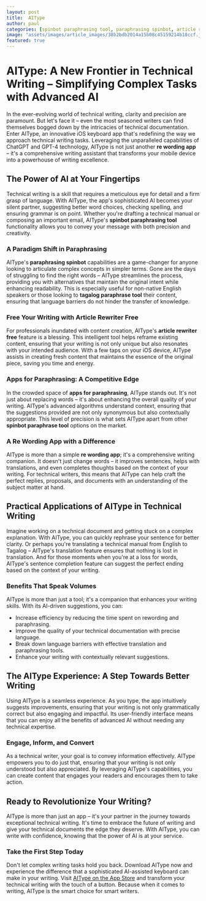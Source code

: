 ```yaml
---
layout: post
title:  AIType
author: paul
categories: [spinbot paraphrasing tool, paraphrasing spinbot, article rewriter free, tagalog paraphrase tool, apps for paraphrasing, re wording app, spinbot paraphrase tool]
image: "assets/images/article_images/38b2bdb2014a15b08c45159214b18ccf.jpg"
featured: true
---
```


# AIType: A New Frontier in Technical Writing – Simplifying Complex Tasks with Advanced AI

In the ever-evolving world of technical writing, clarity and precision are paramount. But let's face it – even the most seasoned writers can find themselves bogged down by the intricacies of technical documentation. Enter AIType, an innovative iOS keyboard app that's redefining the way we approach technical writing tasks. Leveraging the unparalleled capabilities of ChatGPT and GPT-4 technology, AIType is not just another **re wording app** – it's a comprehensive writing assistant that transforms your mobile device into a powerhouse of writing excellence.

## The Power of AI at Your Fingertips

Technical writing is a skill that requires a meticulous eye for detail and a firm grasp of language. With AIType, the app's sophisticated AI becomes your silent partner, suggesting better word choices, checking spelling, and ensuring grammar is on point. Whether you're drafting a technical manual or composing an important email, AIType's **spinbot paraphrasing tool** functionality allows you to convey your message with both precision and creativity.

### A Paradigm Shift in Paraphrasing

AIType's **paraphrasing spinbot** capabilities are a game-changer for anyone looking to articulate complex concepts in simpler terms. Gone are the days of struggling to find the right words – AIType streamlines the process, providing you with alternatives that maintain the original intent while enhancing readability. This is especially useful for non-native English speakers or those looking to **tagalog paraphrase tool** their content, ensuring that language barriers do not hinder the transfer of knowledge.

### Free Your Writing with Article Rewriter Free

For professionals inundated with content creation, AIType's **article rewriter free** feature is a blessing. This intelligent tool helps reframe existing content, ensuring that your writing is not only unique but also resonates with your intended audience. With a few taps on your iOS device, AIType assists in creating fresh content that maintains the essence of the original piece, saving you time and energy.

### Apps for Paraphrasing: A Competitive Edge

In the crowded space of **apps for paraphrasing**, AIType stands out. It's not just about replacing words – it's about enhancing the overall quality of your writing. AIType's advanced algorithms understand context, ensuring that the suggestions provided are not only synonymous but also contextually appropriate. This level of precision is what sets AIType apart from other **spinbot paraphrase tool** options on the market.

### A Re Wording App with a Difference

AIType is more than a simple **re wording app**; it's a comprehensive writing companion. It doesn't just change words – it improves sentences, helps with translations, and even completes thoughts based on the context of your writing. For technical writers, this means that AIType can help craft the perfect replies, proposals, and documents with an understanding of the subject matter at hand.

## Practical Applications of AIType in Technical Writing

Imagine working on a technical document and getting stuck on a complex explanation. With AIType, you can quickly rephrase your sentence for better clarity. Or perhaps you're translating a technical manual from English to Tagalog – AIType's translation feature ensures that nothing is lost in translation. And for those moments when you're at a loss for words, AIType's sentence completion feature can suggest the perfect ending based on the context of your writing.

### Benefits That Speak Volumes

AIType is more than just a tool; it's a companion that enhances your writing skills. With its AI-driven suggestions, you can:

- Increase efficiency by reducing the time spent on rewording and paraphrasing.
- Improve the quality of your technical documentation with precise language.
- Break down language barriers with effective translation and paraphrasing tools.
- Enhance your writing with contextually relevant suggestions.

## The AIType Experience: A Step Towards Better Writing

Using AIType is a seamless experience. As you type, the app intuitively suggests improvements, ensuring that your writing is not only grammatically correct but also engaging and impactful. Its user-friendly interface means that you can enjoy all the benefits of advanced AI without needing any technical expertise.

### Engage, Inform, and Convert

As a technical writer, your goal is to convey information effectively. AIType empowers you to do just that, ensuring that your writing is not only understood but also appreciated. By leveraging AIType's capabilities, you can create content that engages your readers and encourages them to take action.

## Ready to Revolutionize Your Writing?

AIType is more than just an app – it's your partner in the journey towards exceptional technical writing. It's time to embrace the future of writing and give your technical documents the edge they deserve. With AIType, you can write with confidence, knowing that the power of AI is at your service.

### Take the First Step Today

Don't let complex writing tasks hold you back. Download AIType now and experience the difference that a sophisticated AI-assisted keyboard can make in your writing. Visit [AIType on the App Store](https://apps.apple.com/us/app/aitype-grammar-check-keyboard/id6469163944) and transform your technical writing with the touch of a button. Because when it comes to writing, AIType is the smart choice for smart writers.